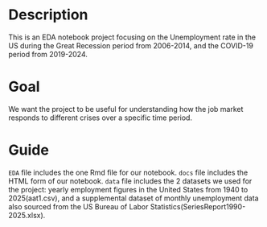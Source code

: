 # Description
This is an EDA notebook project focusing on the Unemployment rate in the US during the Great Recession period from 2006-2014, and the COVID-19 period from 2019-2024.

# Goal
We want the project to be useful for understanding how the job market responds to different crises over a specific time period. 

# Guide
`EDA` file includes the one Rmd file for our notebook.
`docs` file includes the HTML form of our notebook.
`data` file includes the 2 datasets we used for the project: yearly employment figures in the United States from 1940 to 2025(aat1.csv), and a supplemental dataset of monthly unemployment data also sourced from the US Bureau of Labor Statistics(SeriesReport1990-2025.xlsx).
